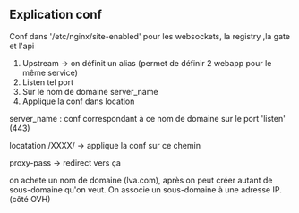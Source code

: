 ## Explication conf

Conf dans '/etc/nginx/site-enabled' pour les websockets, la registry ,la gate et l'api

1. Upstream -> on définit un alias (permet de définir 2 webapp pour le même service)
2. Listen tel port
3. Sur le nom de domaine server_name
4. Applique la conf dans location

server_name : conf correspondant à ce nom de domaine sur le port 'listen' (443)

locatation /XXXX/ -> applique la conf sur ce chemin

proxy-pass -> redirect vers ça

on achete un nom de domaine (lva.com), après on peut créer autant de sous-domaine qu'on veut. On associe un sous-domaine à une adresse IP. (côté OVH)
